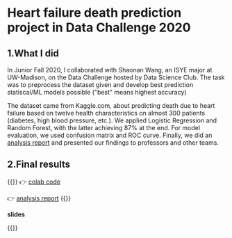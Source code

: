 # Heart failure death prediction project in Data Challenge 2020


<!--more-->

## 1.What I did

In Junior Fall 2020, I collaborated with Shaonan Wang, an ISYE major at UW-Madison, on the Data Challenge hosted by Data Science Club. The task was to preprocess the dataset given and develop best prediction statiscal/ML models possible ("best" means highest accuracy) 

The dataset came from Kaggle.com, about predicting death due to heart failure based on twelve health characteristics on almost 300 patients (diabetes, high blood pressure, etc.). We applied Logistic Regression and Random Forest, with the latter achieving 87% at the end. For model evaluation, we used confusion matrix and ROC curve. Finally, we did an [analysis report](/pdf/Data_Challenge_Report.pdf) and presented our findings to professors and other teams. 

## 2.Final results

{{<admonition type=example title="deliverables">}}
👉 [colab code](https://github.com/Yumian-Cui/model-prediction/blob/main/DataChallenge_code_Final.ipynb)

👉 [analysis report](/pdf/Data_Challenge_Report.pdf) 
{{</admonition>}}

**slides**

{{<gdocs src="https://docs.google.com/presentation/d/1F-qny-YMax2kFJYS-Ne1WCSzxM1UPY3B4svdXGtmGCM/edit?usp=sharing">}}







